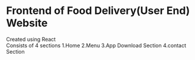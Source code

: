 # Frontend of Food Delivery(User End) Website
Created using React <br>
Consists of 4 sections
1.Home
2.Menu
3.App Download Section
4.contact Section
